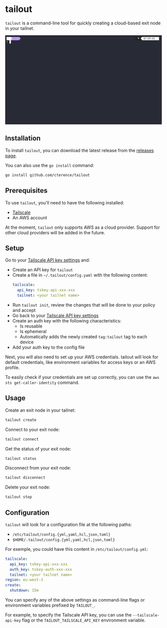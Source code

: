 # tailout

`tailout` is a command-line tool for quickly creating a cloud-based exit node in your tailnet.

![demo gif](./docs/demo.gif)

## Installation

To install `tailout`, you can download the latest release from the [releases page](https://github.com/cterence/tailout/releases).

You can also use the `go install` command:

```bash
go install github.com/cterence/tailout
```

## Prerequisites

To use `tailout`, you'll need to have the following installed:

- [Tailscale](https://tailscale.com/)
- An AWS account

At the moment, `tailout` only supports AWS as a cloud provider. Support for other cloud providers will be added in the future.

## Setup

Go to your [Tailscale API key settings](https://login.tailscale.com/admin/settings/keys) and:

- Create an API key for `tailout`
- Create a file in `~/.tailout/config.yaml` with the following content:
  ```yaml
  tailscale:
    api_key: tskey-api-xxx-xxx
    tailnet: <your tailnet name>
  ```
- Run `tailout init`, review the changes that will be done to your policy and accept
- Go back to your [Tailscale API key settings](https://login.tailscale.com/admin/settings/keys)
- Create an auth key with the following characteristics:
  - Is reusable
  - Is ephemeral
  - Automatically adds the newly created `tag:tailout` tag to each device
- Add your auth key to the config file

Next, you will also need to set up your AWS credentials. tailout will look for default credentials, like environment variables for access keys or an AWS profile.

To easily check if your credentials are set up correctly, you can use the `aws sts get-caller-identity` command.

## Usage

Create an exit node in your tailnet:

```bash
tailout create
```

Connect to your exit node:

```bash
tailout connect
```

Get the status of your exit node:

```bash
tailout status
```

Disconnect from your exit node:

```bash
tailout disconnect
```

Delete your exit node:

```bash
tailout stop
```

## Configuration

`tailout` will look for a configuration file at the following paths:

- `/etc/tailout/config.{yml,yaml,hcl,json,toml}`
- `$HOME/.tailout/config.{yml,yaml,hcl,json,toml}`

For exemple, you could have this content in `/etc/tailout/config.yml`:

```yaml
tailscale:
  api_key: tskey-api-xxx-xxx
  auth_key: tskey-auth-xxx-xxx
  tailnet: <your tailnet name>
region: eu-west-3
create:
  shutdown: 15m
```

You can specify any of the above settings as command-line flags or environment variables prefixed by `TAILOUT_`.

For example, to specify the Tailscale API key, you can use the `--tailscale-api-key` flag or the `TAILOUT_TAILSCALE_API_KEY` environment variable.
